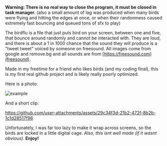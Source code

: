 **Warning: There is no real way to close the program, it must be closed in task manager.** (also a small amount of lag was produced when many birds were flying and hitting the edges at once, or when their randomness caused extremely fast bouncing and queued tons of sfx to play)

The birdflu is a file that just puts bird on your screen, between one and five, that bounce around randomly and cannot be interacted with.
They are loud, and there is about a 1 in 1000 chance that the sound they will produce is a "tweet tweet" voiced by someone on freesound.
All images come from google and remove.bg and all sounds are from [https://freesound.com](freesound).

Made in my freetime for a friend who likes birds (and my coding final), this is my first real github project and is likely really poorly optimized. 

Here is a photo:

![example](https://github.com/user-attachments/assets/a1905d78-b672-4db1-8d6e-2213353983e4)

And a short clip:

https://github.com/user-attachments/assets/29c34f3d-21b2-472f-8b2b-1c1d28517f96

Unfortunately, I was far too lazy to make it wrap across screens, so the birds are locked in a little digital cage.
_Also, this isnt well made (if it wasnt obvious)._
**Enjoy!**
